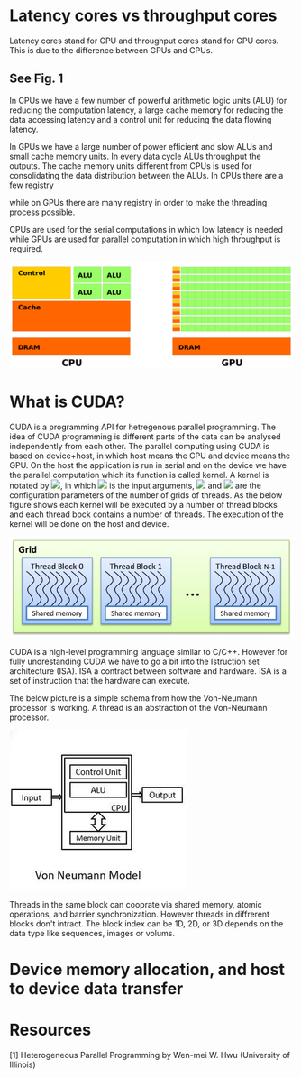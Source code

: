 # Latency cores vs throughput cores

Latency cores stand for CPU and throughput cores stand for GPU cores. This is due to the difference between GPUs and CPUs. 

## See Fig. 1
In CPUs we have a few number of powerful arithmetic logic units (ALU) for reducing the computation latency, a large cache memory for reducing the data accessing latency and a control unit for reducing the data flowing latency. 

In GPUs we have a large number of power efficient and slow ALUs and small cache memory units. In every data cycle ALUs throughput the outputs. The cache memory units different from CPUs is used for consolidating the data distribution between the ALUs. In CPUs there are a few registry 

while on GPUs there are many registry in order to make the threading process possible.

CPUs are used for the serial computations in which low latency is needed while GPUs are used for parallel computation in which high throughput is required. 

![CPU vs GPU](./images/cpu-gpu.png)

# What is CUDA?

CUDA is a programming API for hetregenous parallel programming. 
The idea of CUDA programming is different parts of the data can be analysed independently from each other. The parallel computing using CUDA is based on device+host, in which host means the CPU and device means the GPU. On the host the application is run in serial and on the device we have the parallel computation which its function is called kernel. A kernel is notated by <img src="https://latex.codecogs.com/svg.latex?\;Kernel%20%3C%3C%3C%20nBl,%20nTr%20%3E%3E%3E%20(args)"/>, in which <img src="https://latex.codecogs.com/svg.latex?\;args"/> is the input arguments, <img src="https://latex.codecogs.com/svg.latex?\;nBl"/> and <img src="https://latex.codecogs.com/svg.latex?\;nTr"/> are the configuration parameters of the number of grids of threads. As the below figure shows each kernel will be executed by a number of thread blocks and each thread bock contains a number of threads. The execution of the kernel will be done on the host and device. 

![CPU vs GPU](./images/grids.png)

CUDA is a high-level programming language similar to C/C++. However for fully undrestanding CUDA we have to go a bit into the Istruction set architecture (ISA). ISA a contract between software and hardware. ISA is a set of instruction that the hardware can execute. 

The below picture is a simple schema from how the Von-Neumann processor is working. A thread is an abstraction of the Von-Neumann processor.

![Von-Neumann architecture](./images/Von-Neumann-architecture.jpg)

Threads in the same block can cooprate via shared memory, atomic operations, and barrier synchronization. However threads in diffrerent blocks don't intract. 
The block index can be 1D, 2D, or 3D depends on the data type like sequences, images or volums. 

# Device memory allocation, and host to device data transfer


# Resources

[1] Heterogeneous Parallel Programming by Wen-mei W. Hwu (University of Illinois)
